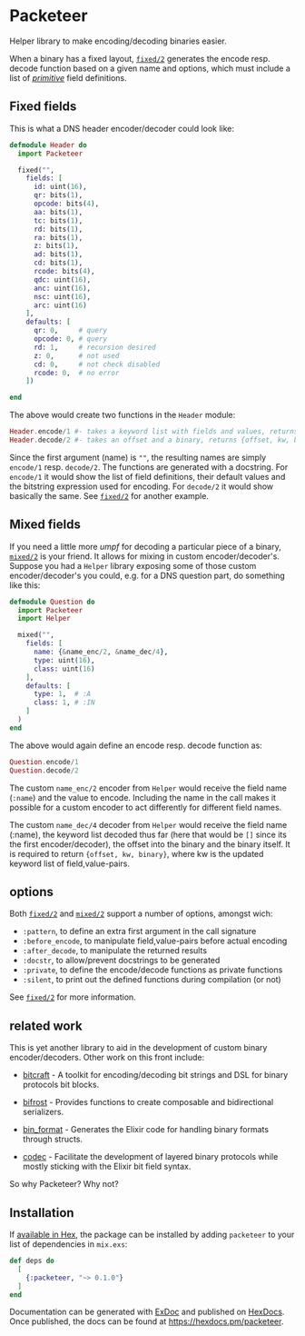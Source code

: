 # Packeteer

Helper library to make encoding/decoding binaries easier.

When a binary has a fixed layout, [`fixed/2`](`Packeteer.fixed/2`) generates
the encode resp. decode function based on a given name and options, which must
include a list of [_primitive_](`Packeteer#primitives`) field definitions.

## Fixed fields

This is what a DNS header encoder/decoder could look like:

```elixir
defmodule Header do
  import Packeteer

  fixed("",
    fields: [
      id: uint(16),
      qr: bits(1),
      opcode: bits(4),
      aa: bits(1),
      tc: bits(1),
      rd: bits(1),
      ra: bits(1),
      z: bits(1),
      ad: bits(1),
      cd: bits(1),
      rcode: bits(4),
      qdc: uint(16),
      anc: uint(16),
      nsc: uint(16),
      arc: uint(16)
    ],
    defaults: [
      qr: 0,     # query
      opcode: 0, # query
      rd: 1,     # recursion desired
      z: 0,      # not used
      cd: 0,     # not check disabled
      rcode: 0,  # no error
    ])

end
```

The above would create two functions in the `Header` module:

```elixir
Header.encode/1 #- takes a keyword list with fields and values, returns a binary
Header.decode/2 #- takes an offset and a binary, returns {offset, kw, binary}
```

Since the first argument (name) is `""`, the resulting names are simply
`encode/1` resp. `decode/2`.  The functions are generated with a docstring. For
`encode/1` it would show the list of field definitions, their default values
and the bitstring expression used for encoding.  For `decode/2` it would show
basically the same.  See [`fixed/2`](`Packeteer.fixed/2`) for another example.

## Mixed fields

If you need a little more _umpf_ for decoding a particular piece of a binary,
[`mixed/2`](`Packeteer.mixed/2`)  is your friend.  It allows for mixing
in custom encoder/decoder's.  Suppose you had a `Helper` library exposing
some of those custom encoder/decoder's you could, e.g. for a DNS question
part, do something like this:

```elixir
defmodule Question do
  import Packeteer
  import Helper

  mixed("",
    fields: [
      name: {&name_enc/2, &name_dec/4},
      type: uint(16),
      class: uint(16)
    ],
    defaults: [
      type: 1,  # :A
      class: 1, # :IN
    ]
  )
end
```

The above would again define an encode resp. decode function as:

```elixir
Question.encode/1
Question.decode/2
```

The custom `name_enc/2` encoder from `Helper`  would receive the field name
(`:name`) and the value to encode.  Including the name in the call makes it
possible for a custom encoder to act differently for different field names.

The custom `name_dec/4` decoder from `Helper` would receive the field name
(:name), the keyword list decoded thus far (here that would be `[]` since its
the first encoder/decoder), the offset into the binary and the binary itself.
It is required to return `{offset, kw, binary}`, where kw is the updated
keyword list of field,value-pairs.

## options

Both [`fixed/2`](`Packeteer.fixed/2`) and [`mixed/2`](`Packeteer.mixed/2`)
support a number of options, amongst wich:

- `:pattern`, to define an extra first argument in the call signature
- `:before_encode`, to manipulate field,value-pairs before actual encoding
- `:after_decode`, to manipulate the returned results
- `:docstr`, to allow/prevent docstrings to be generated
- `:private`, to define the encode/decode functions as private functions
- `:silent`, to print out the defined functions during compilation (or not)

See [`fixed/2`](`Packeteer.fixed/2`) for more information.

## related work
This is yet another library to aid in the development of custom binary
encoder/decoders.  Other work on this front include:

- [bitcraft](https://hexdocs.pm/bitcraft/Bitcraft.html) - A toolkit for
  encoding/decoding bit strings and DSL for binary protocols bit blocks.

- [bifrost](https://hexdocs.pm/bifrost/Bifrost.html) - Provides functions to
  create composable and bidirectional serializers.

- [bin_format](https://hexdocs.pm/bin_format/extra-api-reference.html) -
  Generates the Elixir code for handling binary formats through structs.

- [codec](https://hexdocs.pm/codec/api-reference.html) - Facilitate the
  development of layered binary protocols while mostly sticking with the Elixir
  bit field syntax.

So why Packeteer?  Why not?

## Installation

If [available in Hex](https://hex.pm/docs/publish), the package can be installed
by adding `packeteer` to your list of dependencies in `mix.exs`:

```elixir
def deps do
  [
    {:packeteer, "~> 0.1.0"}
  ]
end
```

Documentation can be generated with [ExDoc](https://github.com/elixir-lang/ex_doc)
and published on [HexDocs](https://hexdocs.pm). Once published, the docs can
be found at <https://hexdocs.pm/packeteer>.

